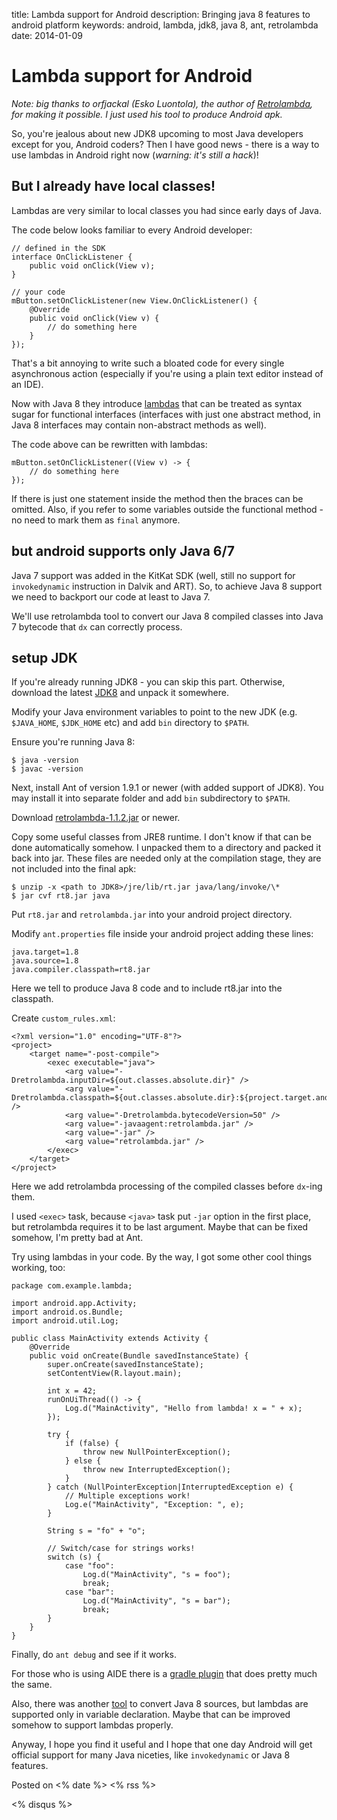 title: Lambda support for Android
description: Bringing java 8 features to android platform
keywords: android, lambda, jdk8, java 8, ant, retrolambda
date: 2014-01-09

# Lambda support for Android

_Note: big thanks to orfjackal (Esko Luontola), the author of 
[Retrolambda](https://github.com/orfjackal/retrolambda), for making it
possible. I just used his tool to produce Android apk._

So, you're jealous about new JDK8 upcoming to most Java developers except for
you, Android coders? Then I have good news - there is a way to use lambdas in
Android right now (_warning: it's still a hack_)!

## But I already have local classes!

Lambdas are very similar to local classes you had since early days of Java. 

The code below looks familiar to every Android developer:

	// defined in the SDK
	interface OnClickListener {
		public void onClick(View v);
	}

	// your code
	mButton.setOnClickListener(new View.OnClickListener() {
		@Override
		public void onClick(View v) {
			// do something here
		}
	});

That's a bit annoying to write such a bloated code for every single
asynchronous action (especially if you're using a plain text editor instead of
an IDE).

Now with Java 8 they introduce
[lambdas](http://cr.openjdk.java.net/~briangoetz/lambda/lambda-state-final.html)
that can be treated as syntax sugar for functional interfaces (interfaces with
just one abstract method, in Java 8 interfaces may contain non-abstract
methods as well).

The code above can be rewritten with lambdas:

	mButton.setOnClickListener((View v) -> {
		// do something here
	});

If there is just one statement inside the method then the braces can be omitted.
Also, if you refer to some variables outside the functional method - no need to
mark them as `final` anymore.

## but android supports only Java 6/7

Java 7 support was added in the KitKat SDK (well, still no support
for `invokedynamic` instruction in Dalvik and ART). So, to achieve Java 8
support we need to backport our code at least to Java 7.

We'll use retrolambda tool to convert our Java 8 compiled classes into Java 7
bytecode that `dx` can correctly process.

## setup JDK

If you're already running JDK8 - you can skip this part. Otherwise, download the
latest [JDK8](https://jdk8.java.net/download.html) and unpack it somewhere.

Modify your Java environment variables to point to the new JDK (e.g.
`$JAVA_HOME`, `$JDK_HOME` etc) and add `bin` directory to `$PATH`.

Ensure you're running Java 8:

	$ java -version
	$ javac -version

Next, install Ant of version 1.9.1 or newer (with added support of JDK8). You
may install it into separate folder and add `bin` subdirectory to `$PATH`.

Download [retrolambda-1.1.2.jar](https://oss.sonatype.org/content/groups/public/net/orfjackal/retrolambda/retrolambda/1.1.2/)
or newer.

Copy some useful classes from JRE8 runtime. I don't know if that can be done
automatically somehow. I unpacked them to a directory and packed it back into
jar. These files are needed only at the compilation stage, they are not
included into the final apk:

	$ unzip -x <path to JDK8>/jre/lib/rt.jar java/lang/invoke/\*
	$ jar cvf rt8.jar java

Put `rt8.jar` and `retrolambda.jar` into your android project directory.

Modify `ant.properties` file inside your android project adding these lines:

	java.target=1.8
	java.source=1.8
	java.compiler.classpath=rt8.jar

Here we tell to produce Java 8 code and to include rt8.jar into the classpath.

Create `custom_rules.xml`:

	<?xml version="1.0" encoding="UTF-8"?>
	<project>
		<target name="-post-compile">
			<exec executable="java">
				<arg value="-Dretrolambda.inputDir=${out.classes.absolute.dir}" />
				<arg value="-Dretrolambda.classpath=${out.classes.absolute.dir}:${project.target.android.jar}" />
				<arg value="-Dretrolambda.bytecodeVersion=50" />
				<arg value="-javaagent:retrolambda.jar" />
				<arg value="-jar" />
				<arg value="retrolambda.jar" />
			</exec>
		</target>
	</project>

Here we add retrolambda processing of the compiled classes before `dx`-ing
them.

I used `<exec>` task, because `<java>` task put `-jar` option in the first
place, but retrolambda requires it to be last argument. Maybe that can be fixed
somehow, I'm pretty bad at Ant.

Try using lambdas in your code. By the way, I got some other cool things
working, too:

	package com.example.lambda;

	import android.app.Activity;
	import android.os.Bundle;
	import android.util.Log;

	public class MainActivity extends Activity {
		@Override
		public void onCreate(Bundle savedInstanceState) {
			super.onCreate(savedInstanceState);
			setContentView(R.layout.main);

			int x = 42;
			runOnUiThread(() -> {
				Log.d("MainActivity", "Hello from lambda! x = " + x);
			});

			try {
				if (false) {
					throw new NullPointerException();
				} else { 
					throw new InterruptedException();
				}
			} catch (NullPointerException|InterruptedException e) {
				// Multiple exceptions work!
				Log.e("MainActivity", "Exception: ", e);
			}

			String s = "fo" + "o";

			// Switch/case for strings works!
			switch (s) {
				case "foo":
					Log.d("MainActivity", "s = foo");
					break;
				case "bar":
					Log.d("MainActivity", "s = bar");
					break;
			}
		}
	}

Finally, do `ant debug` and see if it works.

For those who is using AIDE there is a [gradle plugin](https://github.com/evant/gradle-retrolambda)
that does pretty much the same.

Also, there was another [tool](https://bitbucket.org/tvernum/syntactic/wiki/ConvertingJava8To7)
to convert Java 8 sources, but lambdas are supported only in variable
declaration. Maybe that can be improved somehow to support lambdas properly.

Anyway, I hope you find it useful and I hope that one day Android will get official
support for many Java niceties, like `invokedynamic` or Java 8 features.

Posted on <% date %> <% rss %>

<% disqus %>

